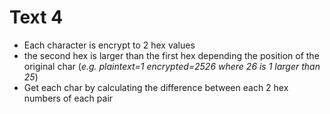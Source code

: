 # Text 4

* Each character is encrypt to 2 hex values
* the second hex is larger than the first hex depending the position of the original char (*e.g. plaintext=1 encrypted=2526 where 26 is 1 larger than 25*)
* Get each char by calculating the difference between each 2 hex numbers of each pair
